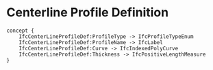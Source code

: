 Centerline Profile Definition
=============================



```
concept {
    IfcCenterLineProfileDef:ProfileType -> IfcProfileTypeEnum
    IfcCenterLineProfileDef:ProfileName -> IfcLabel
    IfcCenterLineProfileDef:Curve -> IfcIndexedPolyCurve
    IfcCenterLineProfileDef:Thickness -> IfcPositiveLengthMeasure
}
```
